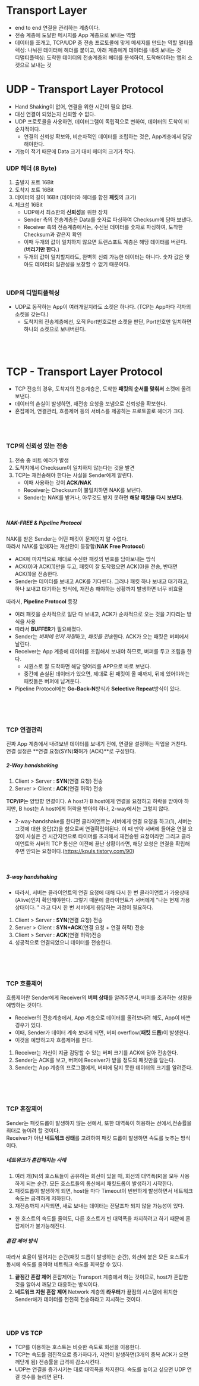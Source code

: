 # Transport Layer

- end to end 연결을 관리하는 계층이다.
- 전송 계층에 도달한 메시지를 App 계층으로 보내는 역할
- 데이터를 쪼개고, TCP/UDP 중 전송 프로토콜에 맞게 메세지를 만드는 역할
  멀티플렉싱: 나눠진 데이터에 헤더를 붙이고, 아래 계층에게 데이터를 내려 보내는 것<br>
  디멀티플렉싱: 도착한 데이터의 전송계층의 헤더를 분석하여, 도착해야하는 앱의 소켓으로 보내는 것

# UDP - Transport Layer Protocol

- Hand Shaking이 없어, 연결을 위한 시간이 필요 없다.
- 대신 연결이 되었는지 신뢰할 수 없다.
- UDP 프로토콜을 사용하면, 데이터그램이 독립적으로 변하여, 데이터의 도착이 비순차적이다.
  - 연결의 신뢰성 확보와, 비순차적인 데이터를 조립하는 것은, App계층에서 담당해야한다.
- 기능이 적기 때문에 Data 크기 대비 헤더의 크기가 작다.

### UDP 헤더 (8 Byte)

1. 출발지 포트 16Bit
2. 도착지 포트 16Bit
3. 데이터의 길이 16Bit (데이터와 헤더를 합친 **패킷**의 크기)
4. 체크섬 16Bit
   - UDP에서 최소한의 **신뢰성**을 위한 장치
   - Sender 측의 전송계층은 Data를 숫자로 파싱하여 Checksum에 담아 보낸다.
   - Receiver 측의 전송계층에서는, 수신된 데이터를 숫자로 파싱하여, 도착한 Checksum과 같은지 확인
   - 이때 두개의 값이 일치하지 않으면 트랜스포트 계층은 해당 데이터를 버린다.(**버리기만 한다.**)
   - 두개의 값이 일치할지라도, 완벽히 신뢰 가능한 데이터는 아니다. 숫자 값은 맞아도 데이터의 일관성을 보장할 수 없기 때문이다.

<br>

### UDP의 디멀티플렉싱

- UDP로 동작하는 App이 여러개일지라도 소켓은 하나다. (TCP는 App마다 각자의 소켓을 갖는다.)
  - 도착지의 전송계층에선, 오직 Port번호로만 소켓을 판단, Port번호만 일치하면 하나의 소켓으로 보내버린다.

<br>
<br>

# TCP - Transport Layer Protocol

- TCP 전송의 경우, 도착지의 전송계층은, 도착한 **패킷의 순서를 맞춰서** 소켓에 올려보낸다.
- 데이터의 손실이 발생하면, 재전송 요청을 보냄으로 신뢰성을 확보한다.
- 혼잡제어, 연결관리, 흐름제어 등의 서비스를 제공하는 프로토콜로 헤더가 크다.

<br>
<br>

### TCP의 신뢰성 있는 전송

1. 전송 중 비트 에러가 발생
2. 도착지에서 Checksum이 일치하지 않는다는 것을 발견
3. TCP는 재전송해야 한다는 사실을 Sender에게 알린다.
   - 이때 사용하는 것이 **ACK/NAK**
   - Receiver는 Checksum이 불일치하면 NAK를 보낸다.
   - Sender는 NAK를 받거나, 아무것도 받지 못하면 **해당 패킷을 다시 보낸다.**

<br>

##### NAK-FREE & Pipeline Protocol

NAK를 받은 Sender는 어떤 패킷이 문제인지 알 수없다.<br>
따라서 NAK를 없애자는 개선안이 등장함(**NAK Free Protocol**)

- ACK에 마지막으로 제대로 수신한 패킷의 번호를 담아보내는 방식
- ACK(0)과 ACK(1)만을 두고, 패킷이 잘 도착했으면 ACK(0)을 전송, 반대면 ACK(1)을 전송한다.
- Sender는 데이터를 보내고 ACK를 기다린다.
  그러나 패킷 하나 보내고 대기하고, 하나 보내고 대기하는 방식에, 재전송 해야하는 상황까지 발생하면 너무 비효율
  <br>

따라서, **Pipeline Protocol** 등장

- 여러 패킷을 순차적으로 일단 다 보내고, ACK가 순차적으로 오는 것을 기다리는 방식을 사용
- 따라서 **BUFFER**가 필요해졌다.
- Sender는 *버퍼에 먼저 저장*하고, *패킷을 전송*한다. ACK가 오는 패킷은 버퍼에서 날린다.
- Receiver는 App 계층에 데이터를 조립해서 보내야 하므로, 버퍼를 두고 조립을 한다.
  - 시퀀스로 잘 도착하면 해당 덩어리를 APP으로 바로 보낸다.
  - 중간에 손실된 데이터가 있으면, 제대로 된 패킷이 올 때까지, 뒤에 있어야하는 패킷들은 버퍼에 남겨둔다.
- Pipeline Protocol에는 **Go-Back-N**방식과 **Selective Repeat**방식이 있다.

<br>
<br>
<br>

### TCP 연결관리

진짜 App 계층에서 내려보낸 데이터를 보내기 전에, 연결을 설정하는 작업을 거친다.<br>
연결 설정은 **연결 요청(SYN)**와**허가 (ACK)**로 구성된다.

##### 2-Way handshaking

1. Client > Server : **SYN**(연결 요청) 전송
2. Server > Client : **ACK**(연결 허락) 전송

**TCP/IP**는 양방향 연결이다. A host가 B host에게 연결을 요청하고 허락을 받아야 하지만, B host는 A host에게 허락을 받아야 하나, 2-way에서는 그렇지 않다.

- 2-way-handshake를 한다면 클라이언트는 서버에게 연결 요청을 하고(1), 서버는 그것에 대한 응답(2)을 함으로써 연결확립이된다. 이 때 만약 서버에 들어온 연결 요청이 사실은 긴 시간지연으로 타이머를 초과해서 재전송된 요청이라면 그리고 클라이언트와 서버의 TCP 통신은 이전에 끝난 상황이라면, 해당 요청은 연결을 확립해주면 안되는 요청이다.(https://kpuls.tistory.com/90)

<br>

##### 3-way handshaking

- 따라서, 서버는 클라이언트의 연결 요청에 대해 다시 한 번 클라이언트가 가용상태(Alive)인지 확인해야한다. 그렇기 때문에 클라이언트가 서버에게 "나는 현재 가용상태이다. " 라고 다시 한 번 서버에게 응답하는 과정이 필요하다.

1. Client > Server : **SYN**(연결 요청) 전송
2. Server > Client : **SYN+ACK**(연결 요청 + 연결 허락) 전송
3. Client > Server : **ACK**(연결 허락)전송
4. 성공적으로 연결되었으니 데이터를 전송한다.

<br>
<br>
<br>

### TCP 흐름제어

흐름제어란 Sender에게 Receiver의 **버퍼 상태**를 알려주면서, 버퍼를 초과하는 상황을 예방하는 것이다.

- Receiver의 전송계층에서, App 계층으로 데이터를 올려보내려 해도, App이 바쁜 경우가 있다.
- 이때, Sender가 데이터 계속 보내게 되면, 버퍼 overflow(**패킷 드롭**)이 발생한다.
- 이것을 예방하고자 흐름제어를 한다.

1. Receiver는 자신이 지금 감당할 수 있는 버퍼 크기를 ACK에 담아 전송한다.
2. Sender는 ACK를 보고, 버퍼에 Receiver가 받을 정도의 패킷만을 담는다.
3. Sender는 App 계층의 프로그램에게, 버퍼에 담지 못한 데이터의 크기를 알려준다.

<br>
<br>
<br>

### TCP 혼잡제어

Sender는 패킷드롭이 발생하지 않는 선에서, 또한 대역폭이 허용하는 선에서,전송률을 최대로 높이려 할 것이다.<br>
Receiver가 아닌 **네트워크 상태**를 고려하여 패킷 드롭이 발생하면 속도를 늦추는 방식이다.

##### 네트워크가 혼잡해지는 사례

1. 여러 개(N)의 호스트들이 공유하는 회선이 있을 때, 회선의 대역폭(R)을 모두 사용하게 되는 순간. 모든 호스트들의 통신에서 패킷드롭이 발생하기 시작한다.
2. 패킷드롭이 발생하게 되면, host들 마다 Timeout이 빈번하게 발생하면서 네트워크 속도는 급격하게 저하된다.
3. 재전송까지 시작되면, 새로 보내는 데이터는 전달조차 되지 않을 가능성이 있다.

- 한 호스트의 속도를 줄여도, 다른 호스트가 빈 대역폭을 차지하려고 하기 때문에 혼잡제어가 불가능해진다.

##### 혼잡 제어 방식

따라서 효율이 떨어지는 순간(패킷 드롭이 발생하는 순간), 회선에 붙은 모든 호스트가 동시에 속도를 줄여야 네트워크 속도를 회복할 수 있다.

1. **끝점간 혼잡 제어**
   혼잡제어는 Transport 계층에서 하는 것이므로, host가 혼잡한 것을 알아서 깨닫고 대응하는 방식이다.
2. **네트워크 지원 혼잡 제어**
   Network 계층의 **라우터**가 끝점의 시스템에 위치한 Sender에가 데이터를 천천히 전송하라고 지시하는 것이다.

<br>
<br>

### UDP VS TCP

- TCP를 이용하는 호스트는 비슷한 속도로 회선을 이용한다.
- TCP는 속도를 점진적으로 증가하다가, 지연이 발생하면(3개의 중복 ACK가 오면 깨닫게 됨) 전송률을 급격히 감소시킨다.
- UDP는 연결을 증가시키는 대로 대역폭을 차지한다. 속도를 높이고 싶으면 UDP 연결 갯수를 늘리면 된다.
